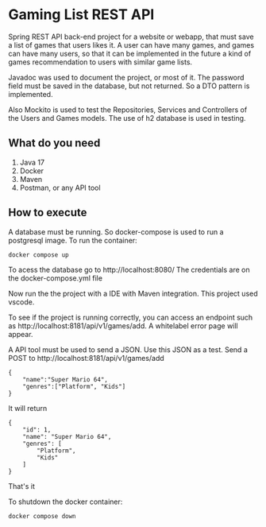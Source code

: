 # Gaming List REST API
Spring REST API back-end project for a website or webapp, that must save a list of games that users likes it. A user can have many games, and games can have many users, so that it can be implemented in the future a kind of games recommendation to users with similar game lists.

Javadoc was used to document the project, or most of it. The password field must be saved in the database, but not returned. So a DTO pattern is implemented.

Also Mockito is used to test the Repositories, Services and Controllers of the Users and Games models. The use of h2 database is used in testing.

## What do you need
1. Java 17
2. Docker
3. Maven
4. Postman, or any API tool

## How to execute
A database must be running. So docker-compose is used to run a postgresql image. To run the container:
```sh
docker compose up
```
To acess the database go to http://localhost:8080/
The credentials are on the docker-compose.yml file

Now run the the project with a IDE with Maven integration. This project used vscode.

To see if the project is running correctly, you can access an endpoint such as http://localhost:8181/api/v1/games/add. A whitelabel error page will appear.

A API tool must be used to send a JSON.
Use this JSON as a test. Send a POST to http://localhost:8181/api/v1/games/add

```code
{
    "name":"Super Mario 64",
    "genres":["Platform", "Kids"]
}
``` 
It will return 
```code
{
    "id": 1,
    "name": "Super Mario 64",
    "genres": [
        "Platform",
        "Kids"
    ]
}
```
That's it

To shutdown the docker container:
```sh
docker compose down
```